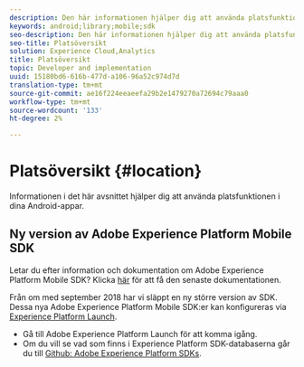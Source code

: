 ```yaml
---
description: Den här informationen hjälper dig att använda platsfunktionen i dina Android-appar.
keywords: android;library;mobile;sdk
seo-description: Den här informationen hjälper dig att använda platsfunktionen i dina Android-appar.
seo-title: Platsöversikt
solution: Experience Cloud,Analytics
title: Platsöversikt
topic: Developer and implementation
uuid: 15180bd6-616b-477d-a106-96a52c974d7d
translation-type: tm+mt
source-git-commit: ae16f224eeaeefa29b2e1479270a72694c79aaa0
workflow-type: tm+mt
source-wordcount: '133'
ht-degree: 2%

---
```



# Platsöversikt {#location}

Informationen i det här avsnittet hjälper dig att använda platsfunktionen i dina Android-appar.

## Ny version av Adobe Experience Platform Mobile SDK

Letar du efter information och dokumentation om Adobe Experience Platform Mobile SDK? Klicka [här](https://aep-sdks.gitbook.io/docs/) för att få den senaste dokumentationen.

Från om med september 2018 har vi släppt en ny större version av SDK. Dessa nya Adobe Experience Platform Mobile SDK:er kan konfigureras via [Experience Platform Launch](https://www.adobe.com/experience-platform/launch.html).

* Gå till Adobe Experience Platform Launch för att komma igång.
* Om du vill se vad som finns i Experience Platform SDK-databaserna går du till [Github: Adobe Experience Platform SDKs](https://github.com/Adobe-Marketing-Cloud/acp-sdks).

